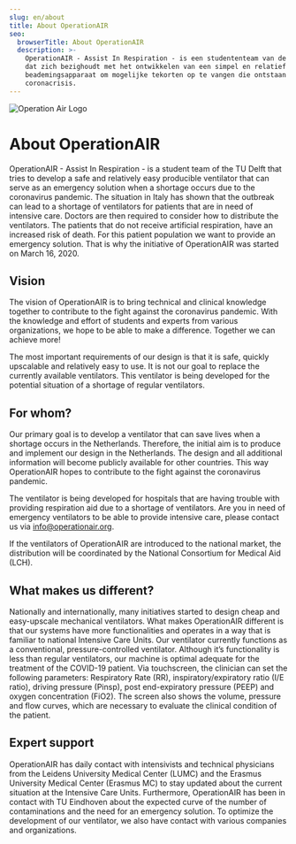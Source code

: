 ```yaml
---
slug: en/about
title: About OperationAIR
seo:
  browserTitle: About OperationAIR
  description: >-
    OperationAIR - Assist In Respiration - is een studententeam van de TU Delft
    dat zich bezighoudt met het ontwikkelen van een simpel en relatief goedkoop
    beademingsapparaat om mogelijke tekorten op te vangen die ontstaan door de
    coronacrisis.
---
```


![Operation Air Logo](/assets/kopje_over.png)

# About OperationAIR

OperationAIR - Assist In Respiration - is a student team of the TU Delft that tries to develop a safe and relatively easy producible ventilator that can serve as an emergency solution when a shortage occurs due to the coronavirus pandemic. The situation in Italy has shown that the outbreak can lead to a shortage of ventilators for patients that are in need of intensive care. Doctors are then required to consider how to distribute the ventilators. The patients that do not receive artificial respiration, have an increased risk of death. For this patient population we want to provide an emergency solution. That is why the initiative of OperationAIR was started on March 16, 2020.

## Vision

The vision of OperationAIR is to bring technical and clinical knowledge together to contribute to the fight against the coronavirus pandemic. With the knowledge and effort of students and experts from various organizations, we hope to be able to make a difference. Together we can achieve more!

The most important requirements of our design is that it is safe, quickly upscalable and relatively easy to use. It is not our goal to replace the currently available ventilators. This ventilator is being developed for the potential situation of a shortage of regular ventilators.

## For whom?

Our primary goal is to develop a ventilator that can save lives when a shortage occurs in the Netherlands. Therefore, the initial aim is to produce and implement our design in the Netherlands. The design and all additional information will become publicly available for other countries. This way OperationAIR hopes to contribute to the fight against the coronavirus pandemic.

The ventilator is being developed for hospitals that are having trouble with providing respiration aid due to a shortage of ventilators. Are you in need of emergency ventilators to be able to provide intensive care, please contact us via [info@operationair.org](mailto:info@operationair.org).

If the ventilators of OperationAIR are introduced to the national market, the distribution will be coordinated by the National Consortium for Medical Aid (LCH).

## What makes us different?

Nationally and internationally, many initiatives started to design cheap and easy-upscale mechanical ventilators. What makes OperationAIR different is that our systems have more functionalities and operates in a way that is familiar to national Intensive Care Units. Our ventilator currently functions as a conventional, pressure-controlled ventilator. Although it’s functionality is less than regular ventilators, our machine is optimal adequate for the treatment of the COVID-19 patient. Via touchscreen, the clinician can set the following parameters: Respiratory Rate (RR), inspiratory/expiratory ratio (I/E ratio), driving pressure (Pinsp), post end-expiratory pressure (PEEP) and oxygen concentration (FiO2). The screen also shows the volume, pressure and flow curves, which are necessary to evaluate the clinical condition of the patient.

## Expert support

OperationAIR has daily contact with intensivists and technical physicians from the Leidens University Medical Center (LUMC) and the Erasmus University Medical Center (Erasmus MC) to stay updated about the current situation at the Intensive Care Units. Furthermore, OperationAIR has been in contact with TU Eindhoven about the expected curve of the number of contaminations and the need for an emergency solution. To optimize the development of our ventilator, we also have contact with various companies and organizations.
